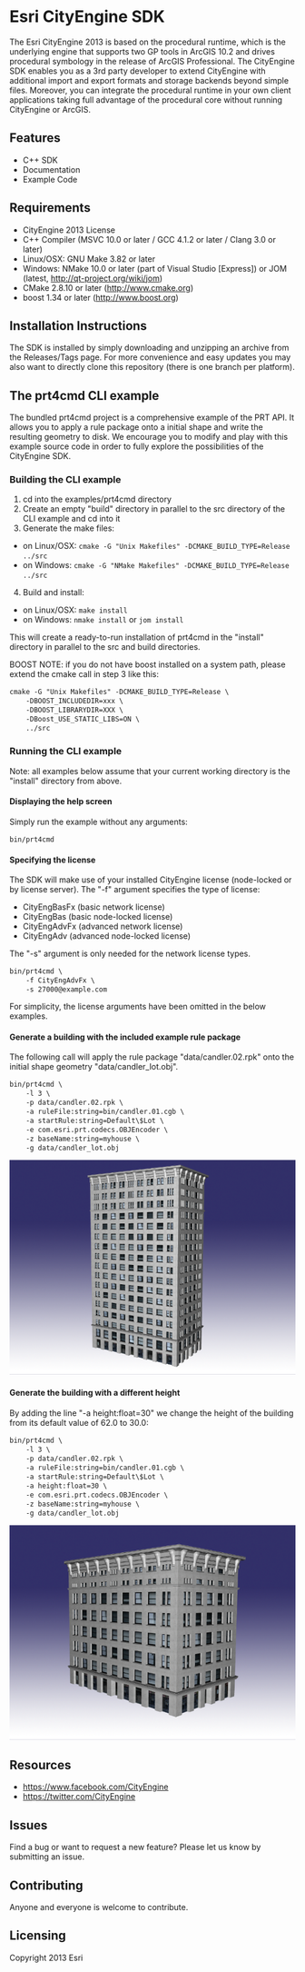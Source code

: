 # Esri CityEngine SDK

The Esri CityEngine 2013 is based on the procedural runtime, which is the underlying engine that supports two GP tools in ArcGIS 10.2 and drives procedural symbology in the release of ArcGIS Professional. The CityEngine SDK enables you as a 3rd party developer to extend CityEngine with additional import and export formats and storage backends beyond simple files. Moreover, you can integrate the procedural runtime in your own client applications taking full advantage of the procedural core without running CityEngine or ArcGIS.

## Features
* C++ SDK
* Documentation
* Example Code

## Requirements
* CityEngine 2013 License
* C++ Compiler (MSVC 10.0 or later / GCC 4.1.2 or later / Clang 3.0 or later)
* Linux/OSX: GNU Make 3.82 or later
* Windows: NMake 10.0 or later (part of Visual Studio [Express]) or JOM (latest, http://qt-project.org/wiki/jom)
* CMake 2.8.10 or later (http://www.cmake.org)
* boost 1.34 or later (http://www.boost.org)

## Installation Instructions
The SDK is installed by simply downloading and unzipping an archive from the Releases/Tags page. For more convenience and easy updates you may also want to directly clone this repository (there is one branch per platform).

## The prt4cmd CLI example
The bundled prt4cmd project is a comprehensive example of the PRT API. It allows you to apply a rule package onto a initial shape and write the resulting geometry to disk. We encourage you to modify and play with this example source code in order to fully explore the possibilities of the CityEngine SDK.

### Building the CLI example
1. cd into the examples/prt4cmd directory
2. Create an empty "build" directory in parallel to the src directory of the CLI example and cd into it
3. Generate the make files:
  * on Linux/OSX: `cmake -G "Unix Makefiles" -DCMAKE_BUILD_TYPE=Release ../src`
  * on Windows: `cmake -G "NMake Makefiles" -DCMAKE_BUILD_TYPE=Release ../src`
4. Build and install:
  * on Linux/OSX: `make install`
  * on Windows: `nmake install` or `jom install`

This will create a ready-to-run installation of prt4cmd in the "install" directory in parallel to the src and build directories.

BOOST NOTE: if you do not have boost installed on a system path, please extend the cmake call in step 3 like this:
```
cmake -G "Unix Makefiles" -DCMAKE_BUILD_TYPE=Release \
	-DBOOST_INCLUDEDIR=xxx \
	-DBOOST_LIBRARYDIR=XXX \
	-DBoost_USE_STATIC_LIBS=ON \
	../src 
```


### Running the CLI example
Note: all examples below assume that your current working directory is the "install" directory from above.

#### Displaying the help screen
Simply run the example without any arguments:
```
bin/prt4cmd
```

#### Specifying the license
The SDK will make use of your installed CityEngine license (node-locked or by license server).
The "-f" argument specifies the type of license:
- CityEngBasFx (basic network license)
- CityEngBas (basic node-locked license)
- CityEngAdvFx (advanced network license)
- CityEngAdv (advanced node-locked license)

The "-s" argument is only needed for the network license types. 

```
bin/prt4cmd \
	-f CityEngAdvFx \
	-s 27000@example.com
```

For simplicity, the license arguments have been omitted in the below examples.


#### Generate a building with the included example rule package
The following call will apply the rule package "data/candler.02.rpk" onto the initial shape geometry "data/candler_lot.obj".

```
bin/prt4cmd \
	-l 3 \
	-p data/candler.02.rpk \
	-a ruleFile:string=bin/candler.01.cgb \
	-a startRule:string=Default\$Lot \
	-e com.esri.prt.codecs.OBJEncoder \
	-z baseName:string=myhouse \
	-g data/candler_lot.obj
```

![myhouse62.png](images/myhouse62.png "Building with height=62.0")

#### Generate the building with a different height
By adding the line "-a height:float=30" we change the height of the building from its default value of 62.0 to 30.0:

```
bin/prt4cmd \
	-l 3 \
	-p data/candler.02.rpk \
	-a ruleFile:string=bin/candler.01.cgb \
	-a startRule:string=Default\$Lot \
	-a height:float=30 \
	-e com.esri.prt.codecs.OBJEncoder \
	-z baseName:string=myhouse \
	-g data/candler_lot.obj
```

![myhouse30.png](images/myhouse30.png "Building with height=30.0")

## Resources

* https://www.facebook.com/CityEngine
* https://twitter.com/CityEngine

## Issues

Find a bug or want to request a new feature?  Please let us know by submitting an issue.

## Contributing

Anyone and everyone is welcome to contribute. 

## Licensing

Copyright 2013 Esri
